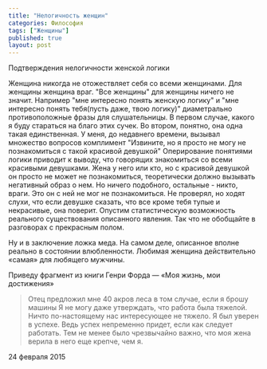 ```yaml
---
title: "Нелогичность женщин"
categories: Философия
tags: ["Женщины"]
published: true
layout: post
---
```

Подтверждения нелогичности женской логики

Женщина никогда не отожествляет себя со всеми женщинами.
Для женщины женщина враг.
"Все женщины" для женщины ничего не значит.
Например "мне интересно понять женскую логику" и "мне интересно понять тебя(пусть даже, твою логику)" диаметрально противоположные фразы для слушательницы.
В первом случае, какого я буду стараться на благо этих сучек. Во втором, понятно, она одна такая единственная.
У меня, до недавнего времени, вызывал множество вопросов комплимент 
"Извините, но я просто не могу не познакомиться с такой красивой девушкой"
Оперирование понятиями логики приводит к выводу, что говорящих знакомиться со всеми красивыми девушками. Жена у него или кто, но с красивой девушкой он просто не может не познакомиться, теоретически должно вызывать негативный образ о нем. Но ничего подобного, остальные - никто, враги. Это он с ней не мог не познакомиться. 
Не проверял, но ходят слухи, что если девушке сказать, что все кроме тебя тупые и некрасивые, она поверит. Опустим статистическую возможность реального существования описанного явления. 
Так что не обобщайте в разговорах с прекрасным полом.

Ну и в заключение ложка меда. На самом деле, описанное вполне реально в состоянии влюбленности. Любимая женщина действительно «самая» для любящего мужчины.

Приведу фрагмент из книги Генри Форда — «Моя жизнь, мои достижения»

> Отец предложил мне 40 акров леса в том случае, если я брошу машины
> Я не могу даже утверждать, что работа была тяжелой. Ничто по-настоящему нас интересующее не тяжело.
> Я был уверен в успехе. Ведь успех непременно придет, если как следует работать. Тем не менее было чрезвычайно важно, что моя жена верила в него еще крепче, чем я. 

24 февраля 2015
